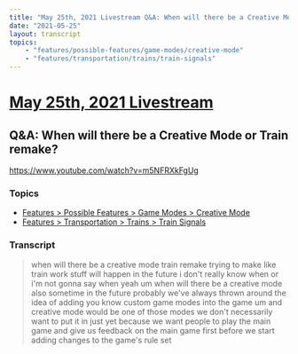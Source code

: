 ```yaml
---
title: "May 25th, 2021 Livestream Q&A: When will there be a Creative Mode or Train remake?"
date: "2021-05-25"
layout: transcript
topics:
    - "features/possible-features/game-modes/creative-mode"
    - "features/transportation/trains/train-signals"
---
```

# [May 25th, 2021 Livestream](../2021-05-25.md)
## Q&A: When will there be a Creative Mode or Train remake?
https://www.youtube.com/watch?v=m5NFRXkFgUg

### Topics
* [Features > Possible Features > Game Modes > Creative Mode](../topics/features/possible-features/game-modes/creative-mode.md)
* [Features > Transportation > Trains > Train Signals](../topics/features/transportation/trains/train-signals.md)

### Transcript

> when will there be a creative mode train remake trying to make like train work stuff will happen in the future i don't really know when or i'm not gonna say when yeah um when will there be a creative mode also sometime in the future probably we've always thrown around the idea of adding you know custom game modes into the game um and creative mode would be one of those modes we don't necessarily want to put it in just yet because we want people to play the main game and give us feedback on the main game first before we start adding changes to the game's rule set
